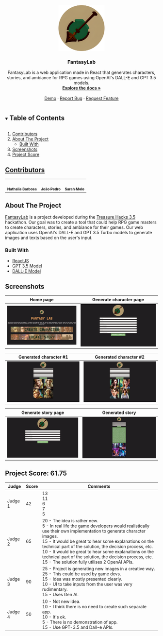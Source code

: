
<!-- PROJECT LOGO -->
<br />
<p align="center">
  <a href="https://github.com/nathaliafab/FantasyLab">
    <img src="./my-app/public/Logo.png" alt="Logo" width="30%" height="30%">
  </a>

  <h3 align="center">FantasyLab</h3>

  <p align="center">
FantasyLab is a web application made in React that generates characters, stories, and ambiance for RPG games using OpenAI's DALL-E and GPT 3.5 models.
    <br />
    <a href="README.md"><strong>Explore the docs »</strong></a>
    <br />
    <br />
    <a href="https://fantasylab.netlify.app/">Demo</a>
    ·
    <a href="https://github.com/nathaliafab/FantasyLab/issues">Report Bug</a>
    ·
    <a href="https://github.com/nathaliafab/FantasyLab/issues">Request Feature</a>
  </p>
</p>


<!-- TABLE OF CONTENTS -->
<details open="open">
  <summary><h2 style="display: inline-block">Table of Contents</h2></summary>
  <ol>
    <li><a href="#contributors">Contributors</a></li>
    <li>
      <a href="#about-the-project">About The Project</a>
      <ul>
        <li><a href="#built-with">Built With</a></li>
      </ul>
    </li>
    <li><a href="#screenshots">Screenshots</a></li>
    <li><a href="#project-score-6175">Project Score</a></li>
  </ol>
</details>

## [Contributors](https://github.com/nathaliafab/FantasyLab/graphs/contributors)

<table width="100%" align = "center">
  <tr>
<td align="center"><a href="https://github.com/nathaliafab"><img src="https://avatars.githubusercontent.com/u/74332487?v=4" width="100px;" alt=""/><br /><sub><b>Nathalia Barbosa</b></sub></a><br/></td>

<td align="center"><a href="https://github.com/jpcm2"><img src="https://avatars.githubusercontent.com/u/89039575?v=4" width="100px;" alt=""/><br /><sub><b>João Pedro</b></sub></a><br/></td>

<td align="center"><a href="https://github.com/SarahLMelo"><img src="https://avatars.githubusercontent.com/u/61260788?v=4" width="100px;" alt=""/><br /><sub><b>Sarah Melo</b></sub></a><br/></td>

</tr>
 </table>

## About The Project

[FantasyLab](https://devpost.com/software/fantasylab) is a project developed during the [Treasure Hacks 3.5](https://treasurehacks-3-5.devpost.com/) hackathon. Our goal was to create a tool that could help RPG game masters to create characters, stories, and ambiance for their games. Our web application uses OpenAI's DALL-E and GPT 3.5 Turbo models to generate images and texts based on the user's input.

### Built With

* [ ReactJS ]( https://legacy.reactjs.org/ )
* [ GPT 3.5 Model ]( https://platform.openai.com/docs/models )
* [ DALL-E Model ]( https://openai.com/research/dall-e )

## Screenshots
| Home page | Generate character page |  
|:---------:|:-----------------------:|
![](/my-app/public/screenshots/home-page.png)  |  ![](/my-app/public/screenshots/gen-char-page.png)  |

| Generated character #1 | Generated character #2 |  
|:---------:|:-----------------------:|
![](/my-app/public/screenshots/gen-char-page1.png)  |  ![](/my-app/public/screenshots/gen-char-page2.png)  |

| Generate story page | Generated story |  
|:---------:|:-----------------------:|
![](/my-app/public/screenshots/gen-story-page.png)  |  ![](/my-app/public/screenshots/gen-story-page1.png)  |

## Project Score: 61.75
| Judge | Score | Comments |
| --- | --- | --- |
| Judge 1 | 42 | 13<br>11<br>6<br>7<br>5 |
| Judge 2 | 65 | 20 - The idea is rather new.<br>5 - In real life the game developers would realistically use their own implementation to generate character images.<br>15 - It would be great to hear some explanations on the technical part of the solution, the decision process, etc.<br>10 - It would be great to hear some explanations on the technical part of the solution, the decision process, etc.<br>15 - The solution fully utilises 2 OpenAI APIs. |
| Judge 3 | 90 | 25 - Project is generating new images in a creative way.<br>25 - This could be used by game devs.<br>15 - Idea was mostly presented clearly.<br>10 - UI to take inputs from the user was very rudimentary.<br>15 - Uses Gen AI. |
| Judge 4 | 50 | 10 - Not new idea.<br>10 - I think there is no need to create such separate app.<br>10 - It's ok.<br>5 - There is no demonstration of app.<br>15 - Use GPT-3.5 and Dall-e APIs. |
